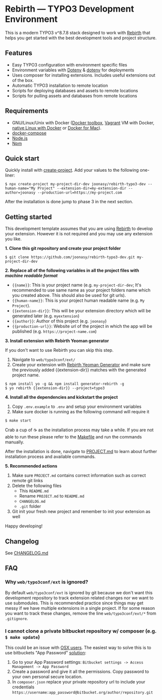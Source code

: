 # Rebirth — TYPO3 Development Environment

This is a modern TYPO3 v^8.7.8 stack designed to work with [Rebirth](https://github.com/joonasy/rebirth) that helps you get started with the best development tools and project structure.

## Features

* Easy TYPO3 configuration with environment specific files
* Environment variables with [Dotenv](https://github.com/vlucas/phpdotenv) & [dotenv](https://github.com/motdotla/dotenv#readme) for deployments
* Uses composer for installing extensions. Includes useful extensions out of the box.
* Automatic TYPO3 installation to remote location
* Scripts for deploying databases and assets to remote locations
* Scripts for pulling assets and databases from remote locations

## Requirements

* GNU/Linux/Unix with Docker ([Docker toolbox](https://www.docker.com/products/docker-toolbox), [Vagrant](https://www.vagrantup.com/downloads.html) VM with Docker, [native Linux with Docker](http://docs.docker.com/linux/step_one/) or [Docker for Mac](https://docs.docker.com/docker-for-mac/)).
* [docker-compose](https://github.com/docker/compose)
* [Node.js](http://nodejs.org/)
* [Npm](https://npmpkg.com)

## Quick start

Quickly install with [create-project](https://github.com/mafintosh/create-project). Add your values to the following one-liner: 

```
$ npx create-project my-project-dir-dev joonasy/rebirth-typo3-dev --human-name="My Project" --extension-dir=my-extension-dir --author=joonasy --production-url=https://my-project.com
```

After the installation is done jump to phase 3 in the next section.

## Getting started

This development template assumes that you are using [Rebirth](https://github.com/joonasy/rebirth) to develop your extension. However it is not required and you may use any extension you like.

**1. Clone this git repository and create your project folder**

    $ git clone https://github.com/joonasy/rebirth-typo3-dev.git my-project-dir-dev

**2. Replace all of the following variables in all the project files with _machine readable format_**

* `{{name}}`: This is your project name (e.g. `my-project-dir-dev`; It's recommended to use same name as your project folders name which you created above. This should also be used for git urls).   
* `{{human-name}}`: This is your project human readable name (e.g. `My Project`).
* `{{extension-dir}}`: This will be your extension directory which will be generated later (e.g. `myextension`)
* `{{author}}`: Author of this project (e.g. `joonasy`)
* `{{production-url}}`: Website url of the project in which the app will be published (e.g. `https://project-name.com`) 

**3. Install extension with Rebirth Yeoman generator**

If you don't want to use Rebirth you can skip this step.

1. Navigate to `web/typo3conf/ext/`
2. Create your extension with [Rebirth Yeoman Generator](https://github.com/joonasy/generator-rebirth) and make sure the previously added {{extension-dir}} matches with the generated project name. 

```
$ npm install yo -g && npm install generator-rebirth -g
$ yo rebirth {{extension-dir}} --project=typo3
```

**4. Install all the dependencies and kickstart the project**

1. Copy `.env.example` to `.env` and setup your environment variables
2. Make sure docker is running as the following command will require it

```
$ make start
```

Crab a cup of :coffee: as the installation process may take a while. If you are not able to run these please refer to the [Makefile](Makefile) and run the commands manually.

After the installation is done, navigate to [PROJECT.md](PROJECT.md) to learn about further installation process and available commands.

**5. Recommended actions**

1. Make sure `PROJECT.md` contains correct information such as correct remote git links
2. Delete the following files 
    - This `README.md` 
    - Rename `PROJECT.md` to `README.md`
    - `CHANGELOG.md`
    - `.git` folder
3. Git init your fresh new project and remember to init your extension as well

Happy developing! 

## Changelog

See [CHANGELOG.md](/CHANGELOG.md)

## FAQ

### Why `web/typo3conf/ext` is ignored?

By default `web/typo3conf/ext` is ignored by git because we don't want this development repository to track extension related changes nor we want to use submodules. This is recommended practice since things may get messy if we have multiple extensions in a single project. If for some reason you want to track these changes, remove the line `web/typo3conf/ext/*` from `.gitignore`.

### I cannot clone a private bitbucket repository w/ composer (e.g. `$ make update`)

This could be an issue with [OSX users](https://github.com/docker/for-mac/issues/410). The easiest way to solve this is to use bitbuckets "App Password" [solution](https://stackoverflow.com/questions/23391839/clone-private-git-repo-with-dockerfile):

1. Go to your App Password settings: `Bitbucket settings -> Access Management -> App Password`
2. Create a password and give it all the permissions. Copy password to your own personal secure location.
3. In `composer.json` replace your private repository url to include your credentials `https://username:app_password@bitbucket.org/author/repository.git`


